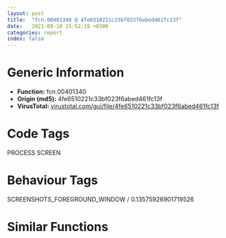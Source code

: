 ```yaml
---
layout: post
title:  "fcn.00401340 @ 4fe6510221c33bf023f6abed461fc13f"
date:   2021-09-10 15:52:19 +0300
categories: report
index: false
---
```


# Generic Information
- **Function:** fcn.00401340
- **Origin (md5):** 4fe6510221c33bf023f6abed461fc13f
- **VirusTotal:** [virustotal.com/gui/file/4fe6510221c33bf023f6abed461fc13f][virustotal_ref]

# Code Tags
<span class="tag" id="PROCESS">PROCESS</span>
<span class="tag" id="SCREEN">SCREEN</span>


# Behaviour Tags
<span class="bhv-tag" id="SCREENSHOTS_FOREGROUND_WINDOW">SCREENSHOTS_FOREGROUND_WINDOW / 0.13575926901719526</span>

# Similar Functions
<script type="text/javascript" src="https://www.gstatic.com/charts/loader.js"></script>
<script type="text/javascript">

    google.charts.load('current', {'packages':['corechart']});
    google.charts.setOnLoadCallback(drawChart);

    function drawChart() {
    var data = new google.visualization.DataTable();
        data.addColumn('number', 'X');
        data.addColumn('number', 'Y');
        data.addColumn({type: 'string', role: 'tooltip', 'p': {'html': true}});
        data.addColumn({'type': 'string', 'role': 'style'});
        
        data.addRows([
    [0, 0, '<b><a href="/report/fcn.00401340@4fe6510221c33bf023f6abed461fc13f">fcn.00401340</a><br>@4fe6510221c33bf023f6abed461fc13f</b><br>', 'point { fill-color: #e0440e; }'],

        ]);

    var options = {
        title: 'Similarity Plot',
        legend: 'none',
        colors: ['#dedbd9', '#e6693e', '#ec8f6e', '#f3b49f', '#f6c7b6'],
        tooltip: {isHtml: true, trigger: 'both'},
        explorer: {
        actions: ["dragToZoom", "rightClickToReset"],
        },
        chartArea: {
        width: '80%',
        height: '80%'
        },
        width: '100%',
        height: '100%'
    };

    var chart = new google.visualization.ScatterChart(document.getElementById('chart_div'));

    chart.draw(data, options);
    }
    
</script>


<div id="chart_div" style="width: 100%px; height: 100%;"></div>

# Disassembled Code
{% highlight nasm %}

push ebp
mov ebp, esp
and esp, 0xfffffff8
mov eax, 0x134c
call fcn.00498540
push ebx
push esi
push edi
xor edi, edi
cmp dword[ebp+0xc], 2
mov byte[esp+0x1e], 0
lea ebx, [edi+1]
jne 0x401379
cmp byte[0x4c6611], 0
mov dword[ebp+0xc], ebx
jne 0x401379
mov byte[0x4c6611], bl
mov byte[esp+0x1e], bl
cmp dword[0x4c85fc], edi
je 0x4013ad
cmp dword[0x4c85ec], edi
je 0x40139b
mov eax, dword[0x4c85e4]
push eax
call dword[sym.imp.KERNEL32.dll_GlobalUnlock]
mov dword[0x4c85ec], edi
call dword[sym.imp.USER32.dll_CloseClipboard]
mov dword[0x4c85fc], edi
mov dword[0x4c85e4], edi
mov esi, dword[ebp+8]
cmp esi, 0x8000012f
jne 0x4013cd
mov dword[ebp+8], 0xa
mov esi, dword[ebp+8]
mov byte[esp+0x58], 1
mov dword[esp+0x68], edi
jmp 0x4013eb
cmp esi, 5
setle al
mov byte[esp+0x58], al
test al, al
je 0x4013e1
mov dword[esp+0x68], edi
jmp 0x4013eb
call dword[sym.imp.KERNEL32.dll_GetTickCount]
mov dword[esp+0x68], eax
cmp dword[0x4c7eb0], edi
je 0x4013f8
call fcn.00403100
mov byte[esp+0x12], 0
cmp dword[0x4c90d8], edi
je 0x401413
call fcn.00402f30
test al, al
je 0x401413
mov byte[esp+0x12], 1
cmp esi, edi
jle 0x40164b
cmp dword[ebp+0xc], ebx
jne 0x40164b
add dword[0x4c6620], ebx
cmp byte[0x4c660b], 0
mov byte[esp+0x1f], 1
jne 0x401455
mov ecx, dword[0x4c64b8]
push edi
push 0xa
push 9
push ecx
call dword[sym.imp.USER32.dll_SetTimer]
test eax, eax
setne dl
mov byte[0x4c660b], dl
mov byte[esp+0x33], 0
mov byte[esp+0x1d], 0
mov dword[esp+0x64], edi
mov ebx, dword[sym.imp.KERNEL32.dll_GetTickCount]
call ebx
cmp dword[ebp+8], 0
mov esi, eax
mov dword[esp+0x20], esi
jle 0x401655
cmp byte[esp+0x1d], 0
jne 0x401655
cmp byte[0x4c6611], 0
jne 0x401662
call fcn.004036d0
neg eax
sbb eax, eax
and eax, 0xfffffcef
add eax, 0x311
push eax
push 0
push 0
lea eax, [esp+0x40]
push eax
call dword[sym.imp.USER32.dll_GetMessageW]
cmp eax, 0xffffffff
je 0x401463
call ebx
mov ecx, eax
sub ecx, esi
cmp ecx, 3
jbe 0x4014cb
mov dword[0x4c9120], eax
inc dword[esp+0x64]
cmp dword[0x4c85dc], 0
je 0x401507
mov ecx, dword[esp+0x40]
mov edx, dword[esp+0x3c]
mov esi, dword[esp+0x38]
lea eax, [esp+0x34]
push eax
mov eax, dword[esp+0x38]
push ecx
push edx
push eax
lea edi, [esp+0xdc]
call fcn.00403170
add esp, 0x10
test al, al
jne 0x401463
mov edx, dword[0x4c6c50]
mov ebx, dword[esp+0x34]
test edx, edx
je 0x401b2c
test ebx, ebx
je 0x401b2c
cmp ebx, dword[0x4c64b8]
je 0x401b2c
mov eax, dword[esp+0x38]
cmp eax, 0x414
je 0x401b2c
cmp eax, 0x402
je 0x401b2c
add eax, 0xffffff00
cmp eax, 9
ja 0x401abd
call dword[sym.imp.USER32.dll_GetFocus]
mov esi, eax
mov dword[esp+0x18], esi
test esi, esi
je 0x401ac3
call fcn.004784d0
mov ebx, eax
test ebx, ebx
je 0x401ac3
mov eax, esi
call fcn.0045bc00
mov edi, eax
mov dword[esp+0xc], edi
test edi, edi
je 0x401ac3
mov eax, dword[edi+0x74]
test eax, eax
je 0x4015a9
lea ecx, [esp+0x34]
push ecx
push eax
push ebx
call dword[sym.imp.USER32.dll_TranslateAcceleratorW]
test eax, eax
jne 0x401463
cmp dword[esp+0x38], 0x100
mov esi, dword[esp+0x3c]
jne 0x401a76
cmp byte[edi+0xb8], 0
je 0x4019c4
cmp esi, 0x22
je 0x4015e5
cmp esi, 0x21
je 0x4015e5
cmp esi, 9
je 0x4015e5
cmp esi, 0x25
je 0x4015e5
cmp esi, 0x27
jne 0x4019c4
mov eax, dword[esp+0x18]
mov ebx, edi
call fcn.004012c0
mov ebx, eax
mov dword[esp+0x14], ebx
test ebx, ebx
je 0x4019b2
mov al, byte[ebx+4]
cmp al, 0xf
je 0x4019b2
mov esi, dword[esp+0x3c]
mov dword[esp+0x20], 0
cmp al, 0x13
jne 0x4018f5
mov dword[esp+0x20], ebx
cmp esi, 0x25
je 0x40162f
cmp esi, 0x27
jne 0x4018f5
cmp esi, 0x27
sete dl
push 0
movzx eax, dl
push 0
push eax
mov eax, ebx
mov ecx, edi
call fcn.00468bc0
jmp 0x401463
mov byte[esp+0x1f], 0
jmp 0x401455
cmp byte[0x4c6611], 0
je 0x4017ef
call dword[sym.imp.USER32.dll_GetForegroundWindow]
mov esi, eax
test esi, esi
je 0x4017ef
push 0
push esi
call dword[sym.imp.USER32.dll_GetWindowThreadProcessId]
cmp eax, dword[0x4c85cc]
jne 0x4017ef
cmp dword[0x4c6654], 0
je 0x4016e4
push 0x20
lea edx, [esp+0x164]
push edx
push esi
call dword[sym.imp.USER32.dll_GetClassNameW]
mov ecx, str.32770
lea eax, [esp+0x160]
lea ecx, [ecx]
mov dx, word[eax]
cmp dx, word[ecx]
jne 0x4016d6
test dx, dx
je 0x4016d2
mov dx, word[eax+2]
cmp dx, word[ecx+2]
jne 0x4016d6
add eax, 4
add ecx, 4
test dx, dx
jne 0x4016b0
xor eax, eax
jmp 0x4016db
sbb eax, eax
sbb eax, 0xffffffff
test eax, eax
sete al
test al, al
jne 0x401739
call dword[sym.imp.USER32.dll_GetFocus]
test eax, eax
je 0x4017ef
push 0x20
lea ecx, [esp+0x164]
push ecx
push eax
call dword[sym.imp.USER32.dll_GetClassNameW]
lea edx, [esp+0x160]
push str.SysTreeView32
push edx
call fcn.0048cd49
add esp, 8
test eax, eax
je 0x401739
lea eax, [esp+0x160]
push str.SysListView32
push eax
call fcn.0048cd49
add esp, 8
test eax, eax
jne 0x4017ef
call fcn.004036d0
mov edi, dword[sym.imp.USER32.dll_PeekMessageW]
push 0
push 0x1ff
neg eax
push 0
sbb esi, esi
push 0
lea ecx, [esp+0x44]
and esi, 0xfffffcee
push ecx
add esi, 0x311
call edi
test eax, eax
jne 0x40177f
push 1
push esi
push 0x20e
push eax
lea edx, [esp+0x44]
push edx
call edi
jmp 0x40186a
mov ebx, dword[esp+0x44]
push 0
push esi
push 0x20e
push 0
lea eax, [esp+0x44]
push eax
call edi
push 1
test eax, eax
jne 0x4017b3
push 0x1ff
push eax
push eax
lea ecx, [esp+0x44]
push ecx
call edi
mov ebx, dword[sym.imp.KERNEL32.dll_GetTickCount]
jmp 0x40186a
mov edx, dword[esp+0x48]
sub edx, ebx
test edx, edx
jle 0x4017d8
push 0x1ff
push 0
push 0
lea eax, [esp+0x44]
push eax
call edi
mov ebx, dword[sym.imp.KERNEL32.dll_GetTickCount]
jmp 0x40186a
push esi
push 0x20e
push 0
lea ecx, [esp+0x44]
push ecx
call edi
mov ebx, dword[sym.imp.KERNEL32.dll_GetTickCount]
jmp 0x40186a
cmp dword[0x4c28b4], 0
je 0x401848
cmp dword[0x4c6648], 0
jne 0x401848
mov eax, dword[0x4c28ec]
cmp byte[eax+0xe8], 0
jne 0x40183f
cmp byte[eax+0xea], 0
jne 0x40183f
cmp dword[eax+0xdc], 0xffffffff
jle 0x40183f
call ebx
mov edx, eax
mov eax, dword[0x4c28ec]
sub edx, dword[eax+0xd8]
cmp edx, dword[eax+0xdc]
jb 0x40183f
mov byte[eax+0xe8], 1
movzx eax, byte[eax+0xe8]
jmp 0x40184a
xor eax, eax
neg eax
sbb eax, eax
push 1
and eax, 0xfffffcef
add eax, 0x311
push eax
push 0
push 0
lea eax, [esp+0x44]
push eax
call dword[sym.imp.USER32.dll_PeekMessageW]
test eax, eax
jne 0x4014cb
call ebx
mov ecx, eax
sub ecx, dword[esp+0x20]
cmp ecx, 3
jbe 0x401884
mov dword[0x4c9120], eax
mov esi, dword[ebp+8]
test esi, esi
jne 0x4018a3
cmp byte[esp+0x33], 0
jne 0x4018a3
push esi
call dword[sym.imp.KERNEL32.dll_Sleep]
mov byte[esp+0x33], 1
jmp 0x401463
cmp dword[esp+0x64], 0
jne 0x4018ca
cmp byte[esp+0x58], 0
je 0x4018ca
test esi, esi
jle 0x4018bd
push 5
call dword[sym.imp.KERNEL32.dll_Sleep]
mov dword[esp+0x64], 1
jmp 0x401463
call ebx
cmp byte[esp+0x58], 0
jne 0x402dbd
mov edx, dword[esp+0x68]
sub edx, eax
add edx, esi
cmp edx, 5
jle 0x402dbd
push 5
call dword[sym.imp.KERNEL32.dll_Sleep]
jmp 0x401463
cmp esi, 0x25
je 0x4019b6
cmp esi, 0x27
je 0x4019b6
push 0x11
call dword[sym.imp.USER32.dll_GetKeyState]
mov ecx, 0x8000
test cx, ax
je 0x4019b2
mov esi, dword[esp+0x3c]
cmp esi, 9
jne 0x40193f
cmp byte[ebx+4], 0xc
jne 0x40193f
mov edx, dword[ebx]
push 0xfffffffffffffff0
push edx
call dword[sym.imp.USER32.dll_GetWindowLongW]
test al, 4
jne 0x4019b2
mov esi, dword[esp+0x3c]
cmp dword[esp+0x20], 0
jne 0x401967
mov bl, byte[ebx+6]
mov ecx, edi
call fcn.00468930
mov dword[esp+0x20], eax
test eax, eax
jne 0x401967
xor bl, bl
call fcn.00468930
mov dword[esp+0x20], eax
test eax, eax
je 0x4019b6
cmp esi, 0x22
je 0x40199a
cmp esi, 9
jne 0x401983
push 0x10
call dword[sym.imp.USER32.dll_GetKeyState]
mov ecx, 0x8000
test cx, ax
je 0x40199a
xor al, al
push 1
push 1
mov ecx, edi
push eax
mov eax, dword[esp+0x2c]
call fcn.00468bc0
jmp 0x401463
mov eax, 1
push eax
push eax
push eax
mov eax, dword[esp+0x2c]
mov ecx, edi
call fcn.00468bc0
jmp 0x401463
mov esi, dword[esp+0x3c]
cmp dword[esp+0x38], 0x100
jne 0x401a76
cmp esi, 0x1b
je 0x401a00
cmp esi, 9
je 0x401a00
cmp esi, 0x41
jne 0x401a76
mov esi, dword[sym.imp.USER32.dll_GetKeyState]
push 0x11
call esi
mov edx, 0x8000
test dx, ax
je 0x401a72
push 0xa5
call esi
mov ecx, 0x8000
test cx, ax
jne 0x401a72
mov eax, dword[esp+0x18]
mov ebx, edi
call fcn.004012c0
mov dword[esp+0x14], eax
test eax, eax
je 0x401a72
mov edx, eax
cmp byte[edx+4], 0xc
jne 0x401a72
mov esi, dword[esp+0x3c]
cmp esi, 0x1b
je 0x401a66
cmp esi, 0x41
je 0x401a49
test byte[eax+5], 0x80
je 0x401a76
mov eax, dword[eax]
push 0x4a0884
push 1
push 0xc2
push eax
call dword[sym.imp.USER32.dll_SendMessageW]
jmp 0x401463
test byte[eax+5], 2
jne 0x401a76
mov ecx, dword[eax]
push 0xffffffffffffffff
push 0
push 0xb1
push ecx
call dword[sym.imp.USER32.dll_SendMessageW]
jmp 0x401463
mov eax, edi
call fcn.004650c0
jmp 0x401463
mov esi, dword[esp+0x3c]
mov eax, dword[0x4c857c]
test eax, eax
je 0x401ac7
cmp dword[esp+0x38], 0x100
jne 0x401ac7
cmp esi, 0xd
jne 0x401aa3
push 0
push 0
push 0x1116
push eax
call dword[sym.imp.USER32.dll_SendMessageW]
jmp 0x401463
cmp esi, 0x1b
jne 0x401ac7
push 0
push 1
push 0x1116
push eax
call dword[sym.imp.USER32.dll_SendMessageW]
jmp 0x401463
mov esi, dword[esp+0x3c]
jmp 0x401ad1
mov esi, dword[esp+0x3c]
mov edx, dword[0x4c6c50]
mov ebx, dword[esp+0x34]
xor edi, edi
test edx, edx
jle 0x401b30
mov eax, dword[0x4c28ec]
lea esp, [esp]
mov ecx, dword[0x4c665c]
mov byte[eax+0xe4], 1
mov edx, dword[esp+0x38]
mov dword[eax+0xe0], edx
mov edx, dword[ecx+edi*4]
lea eax, [esp+0x34]
push eax
mov eax, dword[edx+4]
push eax
call dword[sym.imp.USER32.dll_IsDialogMessageW]
test eax, eax
jne 0x402dab
mov edx, dword[0x4c6c50]
mov eax, dword[0x4c28ec]
inc edi
mov byte[eax+0xe4], 0
cmp edi, edx
jl 0x401ae0
mov ebx, dword[esp+0x34]
mov esi, dword[esp+0x3c]
mov eax, dword[esp+0x38]
cmp eax, 0x312
ja 0x401c8e
je 0x401cb6
cmp eax, 0x100
ja 0x401baf
je 0x401b86
cmp eax, 0x12
je 0x401b70
cmp eax, 0x4b
jne case.0x401c9f.1027
mov dword[0x4c65f0], 0
mov byte[esp+0x1d], 1
jmp 0x401463
push 0
xor eax, eax
push 0x4c8640
lea edx, [eax+6]
call fcn.004160c0
jmp 0x401463
cmp ebx, dword[0x4c64bc]
jne case.0x401c9f.1027
cmp esi, 0x1b
jne case.0x401c9f.1027
mov edx, dword[0x4c64b8]
push 0
push edx
call dword[sym.imp.USER32.dll_ShowWindow]
jmp 0x401463
cmp eax, 0x113
jne case.0x401c9f.1027
cmp dword[esp+0x40], 0
jne case.0x401c9f.1027
cmp ebx, dword[0x4c64b8]
jne case.0x401c9f.1027
cmp dword[0x4c7eb0], 0
je 0x401bdf
call fcn.00403100
cmp dword[0x4c90d8], 0
je 0x401bf6
call fcn.00402f30
test al, al
je 0x401bf6
mov byte[esp+0x12], 1
cmp dword[ebp+0xc], 0
je 0x401463
cmp dword[ebp+8], 1
jl 0x401463
mov eax, dword[esp+0x58]
mov ecx, dword[esp+0x68]
mov esi, dword[ebp+8]
push eax
push ecx
call fcn.00402ef0
add esp, 8
test eax, eax
je 0x401463
cmp byte[esp+0x1e], 0
je 0x401c35
mov byte[0x4c6611], 0
cmp byte[esp+0x1f], 0
je 0x401c83
dec dword[0x4c6620]
test esi, esi
jle 0x401c83
cmp dword[0x4c6620], 0
jne 0x401c83
cmp dword[0x4c90d8], 0
jne 0x401c83
cmp dword[0x4c7eb0], 0
jne 0x401c83
cmp byte[0x4c660b], 0
je 0x401c83
mov eax, dword[0x4c64b8]
push 9
push eax
call dword[sym.imp.USER32.dll_KillTimer]
test eax, eax
je 0x401c83
mov byte[0x4c660b], 0
mov al, byte[esp+0x12]
pop edi
pop esi
pop ebx
mov esp, ebp
pop ebp
ret
add eax, 0xfffffc00
cmp eax, 0x15
ja case.0x401c9f.1027
movzx eax, byte[eax+0x402e58]
jmp dword[eax*4+0x402e4c]
test ebx, ebx
je case.0x401c9f.1026
cmp ebx, dword[0x4c64b8]
jne case.0x401c9f.1027
mov eax, dword[esp+0x38]
xor ecx, ecx
add eax, 0xfffffbff
mov dword[esp+0x20], ecx
cmp eax, 0x14
ja case.0x401cd1.1027
movzx eax, byte[eax+0x402e84]
jmp dword[eax*4+0x402e70]
xor eax, eax
cmp edx, ecx
jle 0x401cf5
mov ecx, dword[0x4c665c]
mov edi, dword[ecx+eax*4]
cmp dword[edi+4], ebx
je 0x401d71
inc eax
cmp eax, edx
jl 0x401ce4
mov dword[esp+0xc], 0
call dword[sym.imp.USER32.dll_GetForegroundWindow]
mov esi, eax
test esi, esi
je 0x402d5c
push 0
push esi
call dword[sym.imp.USER32.dll_GetWindowThreadProcessId]
cmp eax, dword[0x4c85cc]
jne 0x402d5c
push 0x20
lea edx, [esp+0x164]
push edx
push esi
call dword[sym.imp.USER32.dll_GetClassNameW]
mov ecx, str.32770
lea eax, [esp+0x160]
nop
mov dx, word[eax]
cmp dx, word[ecx]
jne 0x402cfb
test dx, dx
je 0x401d6a
mov dx, word[eax+2]
cmp dx, word[ecx+2]
jne 0x402cfb
add eax, 4
add ecx, 4
test dx, dx
jne 0x401d40
xor eax, eax
jmp 0x402d00
mov eax, edi
xor ebx, ebx
mov dword[esp+0xc], eax
cmp eax, ebx
je case.0x401c9f.1027
mov eax, dword[esp+0x40]
movzx ecx, si
shr esi, 0x10
mov dword[esp+0x24], eax
mov dword[esp+0x2c], ecx
mov dword[esp+0x74], esi
mov dword[esp+0x28], ebx
cmp ecx, 8
jne 0x401db4
mov dword[esp+0x74], 0x2af8
mov dword[esp+0x24], esi
mov esi, dword[esp+0x74]
mov dword[esp+0x78], eax
mov eax, dword[esp+0xc]
cmp esi, dword[eax+0x10]
jae 0x401dcc
lea edx, [esi+esi*4]
mov esi, dword[eax+0x18]
lea edx, [esi+edx*4]
mov dword[esp+0x14], edx
jmp 0x401dd0
mov dword[esp+0x14], ebx
add ecx, 0xfffffffb
mov dword[esp+0x60], ebx
mov byte[esp+0x13], bl
cmp ecx, 4
ja case.default.0x401de4
jmp dword[ecx*4+0x402e9c]
mov esi, dword[eax+0x2c]
mov dword[esp+0x18], esi
cmp esi, ebx
je 0x401463
mov eax, dword[esp+0xc]
add eax, 0x3a
mov dword[esp+0x60], eax
mov eax, dword[esp+0x60]
cmp eax, ebx
je 0x401e15
cmp byte[eax], bl
jne 0x401463
xor ebx, ebx
jmp 0x402152
mov esi, dword[eax+0x24]
mov dword[esp+0x18], esi
cmp esi, ebx
je 0x401463
mov ecx, dword[esp+0xc]
add ecx, 0x38
mov dword[esp+0x60], ecx
jmp 0x401e05
mov esi, dword[eax+0x28]
mov dword[esp+0x18], esi
cmp esi, ebx
je 0x401463
mov edx, dword[esp+0xc]
add edx, 0x39
mov dword[esp+0x60], edx
jmp 0x401e05
mov esi, dword[eax+0x34]
mov dword[esp+0x18], esi
cmp esi, ebx
je 0x401463
xor ebx, ebx
jmp 0x402152
mov esi, dword[eax+0x30]
mov edi, dword[eax+0x68]
mov dword[esp+0x20], edi
mov dword[esp+0x18], esi
cmp esi, ebx
je 0x401e9b
cmp edi, ebx
je 0x401463
push ebx
push ebx
push 0xffffffffffffffff
push edi
call dword[sym.imp.SHELL32.dll_DragQueryFileW]
mov dword[esp+0x24], eax
cmp eax, ebx
jne 0x401e15
cmp edi, ebx
je 0x401463
push edi
call dword[sym.imp.SHELL32.dll_DragFinish]
mov eax, dword[esp+0xc]
mov dword[eax+0x68], ebx
jmp 0x401463
cmp dword[esp+0x14], ebx
je 0x401463
mov eax, dword[esp+0x14]
mov esi, dword[eax+0xc]
mov dword[esp+0x18], esi
cmp esi, ebx
jne 0x401ee7
test byte[eax+5], 1
je 0x401463
mov eax, dword[esp+0xc]
call fcn.00465060
jmp 0x401463
test byte[eax+5], 4
jne 0x401463
mov byte[esp+0x13], 1
xor ebx, ebx
jmp 0x402152
cmp esi, ecx
je 0x401f20
call fcn.0045bbd0
mov dword[esp+0xc], eax
test eax, eax
jne 0x401f24
test ebx, ebx
je 0x401f24
cmp ebx, dword[0x4c64b8]
jne case.0x401c9f.1027
jmp 0x401f24
mov dword[esp+0xc], ecx
mov edx, dword[esp+0x40]
mov eax, 0x4c8640
call fcn.00401310
mov dword[esp+0x70], eax
test eax, eax
je 0x401463
mov ecx, eax
mov esi, dword[ecx+8]
test esi, esi
je 0x401463
mov edx, eax
mov ebx, dword[edx+0x18]
jmp 0x40214e
cmp esi, dword[0x4c7eb8]
jae 0x401463
mov eax, dword[0x4c7eb4]
mov esi, dword[eax+esi*4]
mov cl, byte[esi+0x24]
mov dword[esp+0x50], esi
test cl, cl
je 0x402001
mov eax, dword[esi]
test eax, eax
je 0x401f83
mov eax, dword[eax+4]
jmp 0x401f88
mov eax, 0x4ab02c
mov edx, dword[esi+0x1c]
push eax
mov eax, dword[esi+0x10]
push edx
mov edx, dword[esi+0xc]
mov bl, cl
call fcn.00409920
add esp, 8
mov dword[esp+0x54], eax
test eax, eax
je 0x401463
mov eax, dword[esp+0x50]
mov al, byte[eax+0x24]
cmp al, 1
je 0x401fc0
cmp al, 3
je 0x401fc0
mov dword[esp+0x54], 0
mov esi, dword[esp+0x50]
mov ecx, dword[esp+0x40]
push ecx
push esi
call fcn.0040ca70
mov edx, dword[esi+8]
cmp word[edx], 0
jne 0x401463
mov edi, dword[esp+0x50]
cmp byte[edi+0x2f], 0
je 0x40200b
mov ax, word[esp+0x40]
mov word[0x4c90f0], ax
mov edx, dword[edi]
mov ebx, dword[edi+0x14]
mov dword[esp+0x18], edx
mov esi, edx
jmp 0x402156
mov dword[esp+0x54], 0
jmp 0x401fc4
xor ecx, ecx
mov word[0x4c90f0], cx
mov edx, dword[edi]
mov ebx, dword[edi+0x14]
mov dword[esp+0x18], edx
mov esi, edx
jmp 0x402156
cmp byte[0x4c90c4], cl
jne 0x401463
mov esi, dword[0x4c90b8]
mov dword[esp+0x18], esi
test esi, esi
jne 0x402048
mov esi, dword[0x4c8c74]
mov dword[esp+0x18], esi
xor ebx, ebx
jmp 0x402152
mov ecx, dword[0x4c3acc]
mov eax, esi
and eax, 0x3fff
cmp ax, word[ecx]
jae 0x401463
mov eax, dword[eax*4+0x4c6f00]
shr esi, 0x10
mov dword[esp+0x6c], eax
test si, si
je 0x4020aa
mov ecx, eax
mov edx, dword[ecx+0x20]
add esi, 0xffff
mov dword[esp+0x5c], edx
test si, si
je 0x4020a2
mov eax, dword[esp+0x5c]
mov ecx, dword[eax+0x14]
add esi, 0xffff
mov dword[esp+0x5c], ecx
test si, si
jne 0x40208c
mov edi, dword[esp+0x5c]
test edi, edi
jne 0x4020c6
mov edx, dword[esp+0x6c]
push edx
lea eax, [esp+0x58]
call fcn.0040a330
mov dword[esp+0x5c], eax
test eax, eax
je 0x401463
mov edi, eax
mov esi, dword[edi]
push esi
call fcn.0046ecd0
add esp, 4
sub eax, 0
je 0x4020d9
dec eax
jne 0x4020e4
mov esi, dword[esi+8]
test esi, esi
je 0x4020e4
mov al, byte[esi]
jmp 0x4020e6
xor al, al
mov cl, byte[edi+0x1f]
cmp cl, byte[edi+0x20]
jb 0x402126
cmp al, 0xde
je 0x402126
cmp al, 0xca
je 0x402126
cmp al, 0xd8
je 0x402126
cmp al, 0xd9
je 0x402126
cmp al, 0xd4
je 0x402126
cmp al, 0xd5
je 0x402126
cmp al, 0xd6
je 0x402126
cmp al, 0xd7
je 0x402126
cmp byte[edi+0x23], 0
je 0x402118
mov byte[edi+0x24], 1
call dword[sym.imp.KERNEL32.dll_GetTickCount]
mov dword[edi+4], eax
jmp 0x401463
mov al, byte[edi+0x1e]
cmp al, 2
je 0x402141
cmp al, 4
je 0x402141
cmp al, 5
jne 0x402149
mov edx, dword[0x4c6644]
mov dword[esp+0x54], edx
jmp 0x402149
mov dword[esp+0x54], 0
mov esi, dword[edi]
mov ebx, dword[edi+0x18]
mov dword[esp+0x18], esi
mov edi, dword[esp+0x50]
push esi
call fcn.0046ecd0
add esp, 4
sub eax, 0
je 0x402167
dec eax
jne 0x402172
mov esi, dword[esi+8]
test esi, esi
je 0x402172
mov al, byte[esi]
jmp 0x402174
xor al, al
mov ecx, dword[0x4c6624]
mov edx, dword[0x4c28c0]
mov byte[esp+0x7c], al
cmp ecx, edx
jl 0x4021d5
add edx, 2
cmp ecx, edx
jge 0x4021af
cmp al, 0xde
je 0x4021d5
cmp al, 0xca
je 0x4021d5
cmp al, 0xd8
je 0x4021d5
cmp al, 0xd9
je 0x4021d5
cmp al, 0xd4
je 0x4021d5
cmp al, 0xd5
je 0x4021d5
cmp al, 0xd6
je 0x4021d5
cmp al, 0xd7
je 0x4021d5
cmp dword[esp+0x20], 0
je 0x401463
mov eax, dword[esp+0x20]
push eax
call dword[sym.imp.SHELL32.dll_DragFinish]
mov ecx, dword[esp+0xc]
mov dword[ecx+0x68], 0
jmp 0x401463
mov edx, dword[0x4c28ec]
cmp ebx, dword[edx+0x2c]
jge 0x402206
cmp dword[esp+0x20], 0
je 0x401463
mov eax, dword[esp+0x20]
push eax
call dword[sym.imp.SHELL32.dll_DragFinish]
mov ecx, dword[esp+0xc]
mov dword[ecx+0x68], 0
jmp 0x401463
mov eax, dword[esp+0x38]
mov byte[esp+0x12], 1
cmp eax, 0x402
je 0x402278
cmp eax, 0x413
jbe 0x402228
cmp eax, 0x415
jbe 0x4022c1
mov edx, dword[0x4c9090]
mov ecx, dword[0x4c90e8]
mov dword[0x4c9094], edx
mov dword[0x4c90ec], ecx
cmp eax, 0x401
jne 0x40225e
mov edx, dword[edi]
mov eax, dword[edx+4]
mov dword[0x4c9090], eax
call dword[sym.imp.KERNEL32.dll_GetTickCount]
mov dword[0x4c90e8], eax
jmp 0x4022c1
mov ecx, dword[esp+0x6c]
mov edx, dword[ecx+4]
mov dword[0x4c9090], edx
call dword[sym.imp.KERNEL32.dll_GetTickCount]
mov dword[0x4c90e8], eax
jmp 0x4022c1
mov esi, dword[esp+0x70]
mov eax, dword[esi]
push 0x104
push eax
push 0x4c8c7c
call fcn.0048fa44
xor ecx, ecx
mov word[0x4c8e84], cx
mov edx, dword[esi+0x10]
mov eax, dword[edx]
add esp, 0xc
push 0x104
push eax
push 0x4c8e86
call fcn.0048fa44
add esp, 0xc
xor ecx, ecx
mov word[0x4c908e], cx
mov dword[0x4c8c78], esi
mov esi, dword[0x4c6cb4]
cmp byte[esi+0x17], 0
jne 0x4022d0
mov esi, dword[esi+0xc]
test byte[esi+0x15], 8
je 0x4022dd
mov eax, esi
call fcn.00401160
mov al, byte[esi+0x17]
cmp al, 1
jne 0x4022f6
test byte[esi+0x15], 4
je 0x4022f1
mov eax, esi
call fcn.0042e780
mov eax, dword[esi+8]
jmp 0x402306
cmp al, 2
jne 0x402301
call fcn.00401000
jmp 0x402306
mov eax, 0x4c85b8
push 0x7f
push eax
lea edx, [esp+0x1a8]
push edx
call fcn.0048fa44
mov ecx, dword[esp+0x88]
add esp, 0xc
push ecx
xor eax, eax
xor esi, esi
mov word[esp+0x2a2], ax
push esi
push ebx
mov al, 1
call fcn.00403520
mov ebx, dword[0x4c28ec]
add esp, 0xc
call dword[sym.imp.KERNEL32.dll_GetTickCount]
mov dword[0x4c9124], eax
mov dword[0x4c9120], eax
mov eax, dword[esp+0x38]
add eax, 0xfffffbff
cmp eax, 0x14
ja case.0x402368.1027
movzx edx, byte[eax+0x402ec4]
jmp dword[edx*4+0x402eb0]
mov esi, dword[esp+0x14]
xor eax, eax
mov word[esp+0x88], ax
cmp byte[esp+0x13], al
je 0x402387
mov ecx, dword[esi]
jmp 0x40238e
mov ecx, dword[esp+0xc]
mov ecx, dword[ecx+4]
mov edi, dword[esp+0x28]
mov edx, edi
add edx, edx
lea eax, [esp+edx*8+0xd0]
mov dword[eax], ecx
mov ecx, dword[esp+0x2c]
xor edx, edx
mov dword[eax+8], 1
mov dword[eax+4], edx
inc edi
lea eax, [ecx-5]
mov dword[esp+0x28], edi
cmp eax, 4
ja case.default.0x4023c0
jmp dword[eax*4+0x402edc]
xor eax, eax
cmp dword[esp+0x24], edx
mov dword[esp+0x24], edx
sete al
lea eax, [eax+eax+1]
mov dword[ebx+0x34], eax
mov ecx, dword[esp+0x48]
mov dword[ebx+0x3c], ecx
mov eax, dword[esp+0x4c]
mov dword[ebx+0x40], eax
cmp esi, edx
je 0x402496
cmp dword[ebx+0x34], 1
jne 0x402404
mov esi, dword[esp+0x14]
lea eax, [ebx+0x3c]
push eax
call fcn.00468d30
movzx eax, byte[esi+4]
sub eax, 9
je 0x40247f
dec eax
je 0x402471
dec eax
jne 0x402496
cmp dword[ebx+0x34], 1
jne 0x402430
mov ecx, dword[esi]
push eax
push 9
push 0x110a
push ecx
call dword[sym.imp.USER32.dll_SendMessageW]
jmp 0x402492
mov edx, dword[esp+0x48]
mov eax, dword[esp+0x4c]
lea ecx, [esp+0xa8]
mov dword[esp+0xa8], edx
mov edx, dword[esi]
push ecx
push edx
mov dword[esp+0xb4], eax
call dword[sym.imp.USER32.dll_ScreenToClient]
mov ecx, dword[esi]
lea eax, [esp+0xa8]
push eax
push 0
push 0x1111
push ecx
call dword[sym.imp.USER32.dll_SendMessageW]
jmp 0x402492
mov edx, dword[esi]
push 1
push 0xffffffffffffffff
push 0x100c
push edx
jmp 0x40248b
mov eax, dword[esi]
push 0
push 0
push 0x19f
push eax
call dword[sym.imp.USER32.dll_SendMessageW]
inc eax
mov dword[esp+0x24], eax
mov ecx, dword[esp+0xc]
mov ecx, dword[ecx+4]
lea esi, [ebx+0x3c]
call fcn.00474c90
cmp dword[esp+0x14], 0
mov ecx, 1
je 0x4024d2
mov edx, edi
add edx, edx
lea eax, [esp+edx*8+0xd0]
mov edx, dword[esp+0x14]
mov edx, dword[edx]
add edi, ecx
mov dword[eax+8], ecx
mov dword[eax], edx
mov dword[eax+4], 0
jmp 0x4024eb
mov eax, edi
add eax, eax
lea eax, [esp+eax*8+0xd0]
inc edi
mov dword[eax+8], 0
mov dword[eax], 0x4ab02c
mov edx, edi
add edx, edx
mov dword[esp+edx*8+0xd8], ecx
mov dword[esp+edx*8+0xd4], 0
lea eax, [esp+edx*8+0xd0]
mov edx, dword[esp+0x24]
mov dword[eax], edx
add edi, ecx
mov eax, edi
add eax, eax
lea esi, [esp+eax*8+0xd0]
xor eax, eax
add edi, ecx
cmp dword[ebx+0x34], 3
mov dword[esi+8], ecx
sete al
cdq
mov dword[esi+4], edx
mov dword[esi], eax
mov eax, dword[ebx+0x3c]
mov edx, edi
add edx, edx
lea esi, [esp+edx*8+0xd0]
cdq
mov dword[esi], eax
add edi, ecx
mov dword[esi+4], edx
mov dword[esi+8], ecx
mov eax, edi
add eax, eax
lea esi, [esp+eax*8+0xd0]
mov eax, dword[ebx+0x40]
cdq
mov dword[esi+8], ecx
mov dword[esi], eax
mov dword[esi+4], edx
mov esi, dword[esp+0x14]
add edi, ecx
jmp 0x402866
mov ecx, dword[esp+0x2c]
mov dword[ebx+0x34], ecx
mov edx, dword[esp+0x48]
mov ecx, dword[esp+0xc]
lea esi, [ebx+0x3c]
mov dword[esi], edx
mov eax, dword[esp+0x4c]
mov dword[esi+4], eax
mov ecx, dword[ecx+4]
call fcn.00474c90
mov edx, dword[esp+0xc]
mov eax, dword[edx+4]
push 0xffffffffffffffec
push eax
call dword[sym.imp.USER32.dll_GetWindowLongW]
mov ecx, dword[esp+0xc]
mov edx, dword[ecx+4]
and eax, 0xffffffef
push eax
push 0xffffffffffffffec
push edx
call dword[sym.imp.USER32.dll_SetWindowLongW]
mov edx, dword[esp+0x20]
mov eax, edi
add eax, eax
lea ecx, [esp+eax*8+0xd0]
push edx
mov dword[esp+0x2c], ecx
call fcn.0045dea0
mov ecx, dword[esp+0x2c]
add esp, 4
cmp dword[esp+0x14], 0
mov dword[ecx+8], 6
mov dword[ecx], eax
je 0x402605
mov ecx, dword[esp+0x14]
mov ecx, dword[ecx]
lea eax, [edi+1]
add eax, eax
lea eax, [esp+eax*8+0xd0]
mov dword[eax+8], 1
mov dword[eax], ecx
mov dword[eax+4], 0
jmp 0x40261e
lea edx, [edi+1]
add edx, edx
lea eax, [esp+edx*8+0xd0]
mov dword[eax+8], 0
mov dword[eax], 0x4ab02c
mov edx, dword[esp+0xc]
mov esi, dword[esi]
add edi, 2
mov eax, edi
add eax, eax
cmp byte[edx+0xc0], 0
lea ecx, [esp+eax*8+0xd0]
mov dword[esp+0x28], ecx
je 0x402650
mov eax, dword[0x4c85d0]
push eax
push 0x60
push esi
call dword[sym.imp.KERNEL32.dll_MulDiv]
jmp 0x402652
mov eax, esi
mov ecx, dword[esp+0x28]
cdq
mov dword[ecx+4], edx
mov edx, dword[esp+0xc]
mov dword[ecx+8], 1
mov dword[ecx], eax
mov eax, dword[ebx+0x40]
lea ecx, [edi+1]
add ecx, ecx
add edi, 2
cmp byte[edx+0xc0], 0
lea esi, [esp+ecx*8+0xd0]
mov dword[esp+0x28], edi
je 0x402696
mov ecx, dword[0x4c85d0]
push ecx
push 0x60
push eax
call dword[sym.imp.KERNEL32.dll_MulDiv]
cdq
mov dword[esi+8], 1
mov dword[esi], eax
mov dword[esi+4], edx
mov esi, dword[esp+0x14]
jmp 0x40286a
mov dword[ebx+0x34], 1
cmp ecx, 8
jne 0x40286e
mov ecx, dword[esp+0x78]
mov edx, edi
add edx, edx
lea eax, [esp+edx*8+0xd0]
mov edx, dword[esp+0x24]
mov dword[ebx+0x3c], ecx
mov dword[eax], edx
mov edx, dword[esp+0xc]
mov dword[eax+8], 1
mov dword[eax+4], 0
lea eax, [edi+1]
add eax, eax
cmp byte[edx+0xc0], 0
lea esi, [esp+eax*8+0xd0]
movzx eax, cx
je 0x402712
mov ecx, dword[0x4c85d0]
push ecx
push 0x60
push eax
call dword[sym.imp.KERNEL32.dll_MulDiv]
mov ecx, dword[esp+0x78]
cdq
mov dword[esi], eax
mov dword[esi+4], edx
lea edx, [edi+2]
mov eax, ecx
mov ecx, dword[esp+0xc]
mov dword[esi+8], 1
add edx, edx
add edi, 3
shr eax, 0x10
cmp byte[ecx+0xc0], 0
lea esi, [esp+edx*8+0xd0]
mov dword[esp+0x28], edi
je 0x402696
mov edx, dword[0x4c85d0]
push edx
jmp 0x40268d
mov al, byte[esi+4]
cmp al, 0xa
je 0x402788
cmp al, 0x18
jne 0x402823
mov eax, dword[esp+0x48]
mov edx, dword[esp+0xc]
lea esi, [ebx+0x3c]
mov dword[esi], eax
mov ecx, dword[esp+0x4c]
mov dword[esi+4], ecx
mov ecx, dword[edx+4]
call fcn.00474c90
mov esi, dword[esp+0x14]
jmp 0x40281f
cmp cl, 0x49
jne 0x402823
lea eax, [esp+0x88]
test ecx, 0x100
je 0x4027af
mov eax, 0x53
mov word[esp+0x88], ax
jmp 0x4027c4
test ecx, 0x200
je 0x4027cb
mov edx, 0x73
mov word[esp+0x88], dx
lea eax, [esp+0x8a]
test ecx, 0x400
je 0x4027da
mov edx, 0x46
jmp 0x4027e7
test ecx, 0x800
je 0x4027ed
mov edx, 0x66
mov word[eax], dx
add eax, 2
test ecx, 0x1000
je 0x4027ff
mov ecx, 0x43
mov word[eax], cx
jmp 0x40280f
test ecx, 0x2000
je 0x402812
mov edx, 0x63
mov word[eax], dx
add eax, 2
xor ecx, ecx
mov word[eax], cx
mov dword[esp+0x2c], 0x49
mov ecx, dword[esp+0x2c]
mov eax, dword[esp+0x2c]
mov edx, edi
add edx, edx
mov dword[ebx+0x34], ecx
lea edx, [esp+edx*8+0xd0]
mov dword[edx+8], 0
call fcn.0045de80
mov ecx, dword[esp+0x24]
mov dword[edx], eax
lea eax, [edi+1]
add eax, eax
lea eax, [esp+eax*8+0xd0]
add edi, 2
mov dword[eax+8], 1
mov dword[eax], ecx
mov dword[eax+4], 0
mov dword[esp+0x28], edi
mov ecx, dword[esp+0x2c]
cmp byte[esp+0x13], 0
je 0x40299c
cmp byte[esi+4], 0x16
jne 0x40299c
push 0x10b8
lea edx, [esp+0x2a4]
push 0
push edx
call fcn.00495c20
mov eax, dword[esp+0x30]
mov edx, dword[esi]
add esp, 0xc
lea ecx, [esp+0x2a0]
push ecx
push 0
push 0x703
dec eax
push edx
mov dword[esp+0x2b0], 0xd
mov dword[esp+0x2b4], eax
call dword[sym.imp.USER32.dll_SendMessageW]
test eax, eax
je 0x402a00
cmp word[esp+0x310], 0
lea eax, [esp+0x310]
jne 0x4028ea
lea eax, [esp+0x2b0]
push 1
push 0
push 0xffffffffffffffff
push eax
mov eax, dword[0x4c6cb4]
push eax
call fcn.00476680
mov esi, dword[0x4c6cb4]
mov ecx, edi
add ecx, ecx
inc edi
cmp byte[esi+0x17], 0
lea edx, [esp+ecx*8+0xd0]
mov dword[esp+0x84], edx
mov dword[esp+0x28], edi
jne 0x402922
mov esi, dword[esi+0xc]
test byte[esi+0x15], 8
je 0x40292f
mov eax, esi
call fcn.00401160
mov al, byte[esi+0x17]
cmp al, 1
jne 0x40295f
test byte[esi+0x15], 4
je 0x402943
mov eax, esi
call fcn.0042e780
mov eax, dword[esi+8]
mov ecx, dword[esp+0x84]
mov esi, dword[esp+0x14]
mov dword[ecx+8], 0
mov dword[ecx], eax
jmp 0x402a00
cmp al, 2
jne 0x402981
call fcn.00401000
mov ecx, dword[esp+0x84]
mov esi, dword[esp+0x14]
mov dword[ecx+8], 0
mov dword[ecx], eax
jmp 0x402a00
mov ecx, dword[esp+0x84]
mov esi, dword[esp+0x14]
mov eax, 0x4c85b8
mov dword[ecx+8], 0
mov dword[ecx], eax
jmp 0x402a00
cmp word[esp+0x88], 0
je 0x4029c7
mov eax, edi
add eax, eax
lea eax, [esp+eax*8+0xd0]
inc edi
lea edx, [esp+0x88]
mov dword[esp+0x28], edi
mov dword[eax+8], 0
mov dword[eax], edx
cmp ecx, 8
je 0x4029ed
cmp ecx, 5
je 0x4029ed
mov ecx, dword[0x4c6cb4]
push 1
push 0
push 0xffffffffffffffff
lea eax, [esp+0x94]
push eax
push ecx
call fcn.00476680
jmp 0x402a00
mov edx, dword[esp+0x24]
mov eax, dword[0x4c6cb4]
push 0x18
push 0
push edx
call fcn.004010e0
mov eax, dword[esp+0xc]
mov ecx, dword[eax+4]
mov edx, dword[esp+0x74]
mov dword[ebx+0xc0], ecx
add dword[eax+0x20], 2
mov dword[ebx+0x48], eax
mov dword[ebx+0x44], eax
mov eax, dword[esp+0x24]
mov dword[ebx+0x50], edx
mov dword[ebx+0x38], eax
mov ebx, dword[esp+0x60]
test ebx, ebx
je 0x402a32
mov byte[ebx], 1
jmp 0x402a3d
cmp byte[esp+0x13], 0
je 0x402a3d
or byte[esi+5], 4
mov esi, dword[esp+0x18]
lea ecx, [esp+0x80]
push ecx
lea edx, [esp+0xd4]
push edx
push 0x4a0890
push esi
xor eax, eax
mov edx, edi
mov ecx, esi
call fcn.0046c000
mov eax, dword[esp+0x1c]
add esp, 0x10
cmp dword[eax+4], 0
je 0x402b0e
test ebx, ebx
je 0x402ab7
cmp dword[esp+0x2c], 6
mov byte[ebx], 0
jne 0x402ac6
cmp dword[esp+0x80], 0
jne 0x402b0e
push esi
call fcn.0046ecd0
add esp, 4
test eax, eax
jne 0x402aa0
test esi, esi
jne 0x402b0e
mov eax, dword[esp+0xc]
call fcn.00465060
mov esi, dword[esp+0xc]
call fcn.0045dcc0
jmp 0x402cb5
cmp byte[esp+0x13], 0
je 0x402ac6
mov eax, dword[esp+0x14]
and byte[eax+5], 0xfb
cmp dword[esp+0x2c], 5
jne 0x402b0e
mov eax, dword[esp+0xe0]
mov ecx, dword[eax]
mov edx, dword[ecx+8]
push eax
call edx
mov eax, dword[esp+0x20]
push eax
call dword[sym.imp.SHELL32.dll_DragFinish]
mov esi, dword[esp+0xc]
mov ecx, dword[esi+4]
push 0xffffffffffffffec
push ecx
mov dword[esi+0x68], 0
call dword[sym.imp.USER32.dll_GetWindowLongW]
mov edx, dword[esi+4]
or eax, 0x10
push eax
push 0xffffffffffffffec
push edx
call dword[sym.imp.USER32.dll_SetWindowLongW]
mov esi, dword[esp+0xc]
call fcn.0045dcc0
jmp 0x402cb5
mov edi, dword[esp+0xc]
cmp edi, esi
je 0x402b3e
mov eax, dword[edi+4]
mov dword[ebx+0xc0], eax
mov dword[ebx+0x34], 1
add dword[edi+0x20], 2
mov dword[ebx+0x48], edi
mov dword[ebx+0x44], edi
mov eax, 0x4c8640
mov dword[esp+0x138], esi
mov dword[esp+0x130], 0x4c8c7c
call fcn.00445a30
xor ecx, ecx
mov dword[esp+0x144], ecx
push esi
inc eax
lea ecx, [esp+0x134]
push ecx
mov ecx, dword[esp+0x20]
mov dword[esp+0x148], eax
xor eax, eax
push 0x4a0890
push ecx
lea edx, [eax+3]
mov dword[esp+0x158], 1
mov dword[esp+0x168], esi
mov dword[esp+0x160], 0x4c8e86
call fcn.0046c000
add esp, 0x10
cmp edi, esi
je 0x402cb5
mov esi, dword[esp+0xc]
call fcn.0045dcc0
jmp 0x402cb5
mov edx, dword[esp+0x54]
mov dword[ebx+0xc0], edx
mov al, byte[edi+0x25]
mov esi, edi
mov byte[ebx+0xf2], al
call fcn.0040ca00
jmp 0x402cb5
call dword[sym.imp.USER32.dll_CountClipboardFormats]
test eax, eax
je 0x402c0b
mov edi, dword[sym.imp.USER32.dll_IsClipboardFormatAvailable]
push 0xd
call edi
test eax, eax
jne 0x402c04
push 0xf
call edi
test eax, eax
jne 0x402c04
mov eax, 2
jmp 0x402c0d
mov eax, 1
jmp 0x402c0d
xor eax, eax
push 0x18
push esi
mov dword[ebx+0x38], eax
push eax
mov eax, dword[0x4c6cb4]
call fcn.004010e0
mov ecx, dword[ebx+0x38]
mov dword[esp+0xb8], ecx
mov ecx, dword[0x4c90b8]
mov dword[esp+0xc0], 1
mov dword[esp+0xbc], esi
mov byte[0x4c90c4], 1
cmp ecx, esi
je 0x402c56
call fcn.00401220
mov ecx, dword[0x4c90b8]
cmp dword[esp+0x3c], esi
jne 0x402c78
xor edx, edx
cmp ecx, esi
sete dl
lea eax, [esp+0xb8]
mov ebx, 0x4c90a8
push edx
push 1
push eax
call fcn.0046edd0
mov byte[0x4c90c4], 0
jmp 0x402cb5
mov esi, dword[esp+0x6c]
mov al, byte[esi+0x12]
cmp al, 0x9c
jb 0x402c97
cmp al, 0x9f
ja 0x402c97
mov ecx, dword[esp+0x40]
mov dword[ebx+0x38], ecx
mov eax, dword[esp+0x5c]
mov edx, dword[esp+0x54]
mov dword[ebx+0xc0], edx
mov cl, byte[eax+0x21]
push eax
push esi
mov byte[ebx+0xf2], cl
call fcn.0040a6f0
lea edx, [esp+0x1a0]
push edx
call fcn.00403620
add esp, 4
cmp dword[ebp+0xc], 0
je 0x401463
mov eax, dword[esp+0x58]
mov ecx, dword[esp+0x68]
mov esi, dword[ebp+8]
push eax
push ecx
call fcn.00402ef0
add esp, 8
test eax, eax
je 0x401463
mov byte[esp+0x1d], 1
mov byte[esp+0x58], 1
jmp 0x401463
sbb eax, eax
sbb eax, 0xffffffff
test eax, eax
jne 0x402d5c
mov eax, dword[0x4c28ec]
lea edx, [esp+0x34]
mov byte[eax+0xe4], 1
mov ecx, dword[esp+0x38]
push edx
push esi
mov dword[eax+0xe0], ecx
call dword[sym.imp.USER32.dll_IsDialogMessageW]
test eax, eax
je 0x402d4f
cmp dword[0x4c6654], 0
je 0x402d3e
push 0x4c6cb8
call dword[sym.imp.KERNEL32.dll_SetCurrentDirectoryW]
mov eax, dword[0x4c28ec]
mov byte[eax+0xe4], 0
jmp 0x401463
mov ecx, dword[0x4c28ec]
mov byte[ecx+0xe4], 0
mov eax, dword[0x4c64cc]
test eax, eax
je 0x402d7f
lea edx, [esp+0x34]
push edx
push eax
mov eax, dword[0x4c64b8]
push eax
call dword[sym.imp.USER32.dll_TranslateAcceleratorW]
test eax, eax
jne 0x401463
mov eax, dword[0x4c28ec]
mov byte[eax+0xe4], 1
mov ecx, dword[esp+0x38]
lea edx, [esp+0x34]
push edx
mov dword[eax+0xe0], ecx
call dword[sym.imp.USER32.dll_TranslateMessage]
lea eax, [esp+0x34]
push eax
call dword[sym.imp.USER32.dll_DispatchMessageW]
mov ecx, dword[0x4c28ec]
mov byte[ecx+0xe4], 0
jmp 0x401463
cmp esi, 0xffffffff
jle 0x402ddb
mov dword[0x4c9110], 0
mov dword[0x4c9114], 0
mov dword[0x4c9120], eax
cmp byte[esp+0x1e], 0
mov dword[0x4c9124], eax
je 0x402dee
mov byte[0x4c6611], 0
cmp byte[esp+0x1f], 0
je 0x401c83
dec dword[0x4c6620]
test esi, esi
jle 0x401c83
cmp dword[0x4c6620], 0
jne 0x401c83
cmp dword[0x4c90d8], 0
jne 0x401c83
cmp dword[0x4c7eb0], 0
jne 0x401c83
cmp byte[0x4c660b], 0
je 0x401c83
mov edx, dword[0x4c64b8]
push 9
push edx
jmp 0x401c72

{% endhighlight %}

[virustotal_ref]: https://www.virustotal.com/gui/file/4fe6510221c33bf023f6abed461fc13f